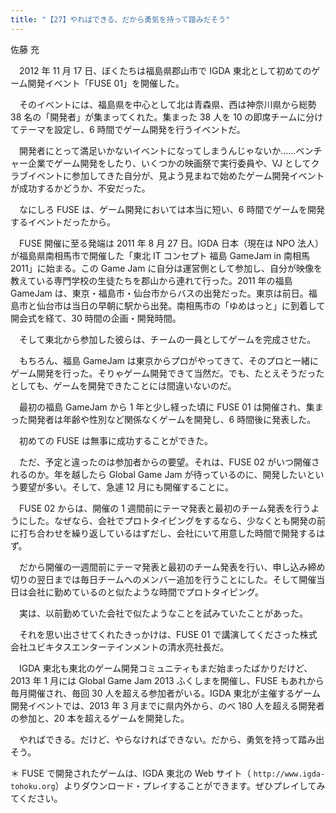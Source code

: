 ```yaml
---
title: "【27】やればできる、だから勇気を持って踏みだそう"
---
```



佐藤 充


　2012 年 11 月 17 日、ぼくたちは福島県郡山市で IGDA 東北として初めてのゲーム開発イベント「FUSE 01」を開催した。

　そのイベントには、福島県を中心として北は青森県、西は神奈川県から総勢 38 名の「開発者」が集まってくれた。集まった 38 人を 10 の即席チームに分けてテーマを設定し、6 時間でゲーム開発を行うイベントだ。

　開発者にとって満足いかないイベントになってしまうんじゃないか……ベンチャー企業でゲーム開発をしたり、いくつかの映画祭で実行委員や、VJ としてクラブイベントに参加してきた自分が、見よう見まねで始めたゲーム開発イベントが成功するかどうか、不安だった。

　なにしろ FUSE は、ゲーム開発においては本当に短い、6 時間でゲームを開発するイベントだったから。

　FUSE 開催に至る発端は 2011 年 8 月 27 日。IGDA 日本（現在は NPO 法人）が福島県南相馬市で開催した「東北 IT コンセプト 福島 GameJam in 南相馬 2011」に始まる。この Game Jam に自分は運営側として参加し、自分が映像を教えている専門学校の生徒たちを郡山から連れて行った。2011 年の福島 GameJam は、東京・福島市・仙台市からバスの出発だった。東京は前日。福島市と仙台市は当日の早朝に駅から出発。南相馬市の「ゆめはっと」に到着して開会式を経て、30 時間の企画・開発時間。

　そして東北から参加した彼らは、チームの一員としてゲームを完成させた。

　もちろん、福島 GameJam は東京からプロがやってきて、そのプロと一緒にゲーム開発を行った。そりゃゲーム開発できて当然だ。でも、たとえそうだったとしても、ゲームを開発できたことには間違いないのだ。

　最初の福島 GameJam から 1 年と少し経った頃に FUSE 01 は開催され、集まった開発者は年齢や性別など関係なくゲームを開発し、6 時間後に発表した。

　初めての FUSE は無事に成功することができた。

　ただ、予定と違ったのは参加者からの要望。それは、FUSE 02 がいつ開催されるのか。年を越したら Global Game Jam が待っているのに、開発したいという要望が多い。そして、急遽 12 月にも開催することに。

　FUSE 02 からは、開催の 1 週間前にテーマ発表と最初のチーム発表を行うようにした。なぜなら、会社でプロトタイピングをするなら、少なくとも開発の前に打ち合わせを繰り返しているはずだし、会社にいて用意した時間で開発するはず。

　だから開催の一週間前にテーマ発表と最初のチーム発表を行い、申し込み締め切りの翌日までは毎日チームへのメンバー追加を行うことにした。そして開催当日は会社に勤めているのと似たような時間でプロトタイピング。

　実は、以前勤めていた会社で似たようなことを試みていたことがあった。

　それを思い出させてくれたきっかけは、FUSE 01 で講演してくださった株式会社ユビキタスエンターテインメントの清水亮社長だ。

　IGDA 東北も東北のゲーム開発コミュニティもまだ始まったばかりだけど、2013 年 1 月には Global Game Jam 2013 ふくしまを開催し、FUSE もあれから毎月開催され、毎回 30 人を超える参加者がいる。IGDA 東北が主催するゲーム開発イベントでは、2013 年 3 月までに県内外から、のべ 180 人を超える開発者の参加と、20 本を超えるゲームを開発した。

　やればできる。だけど、やらなければできない。だから、勇気を持って踏み出そう。

＊ FUSE で開発されたゲームは、IGDA 東北の Web サイト（ `http://www.igda-tohoku.org`）よりダウンロード・プレイすることができます。ぜひプレイしてみてください。
